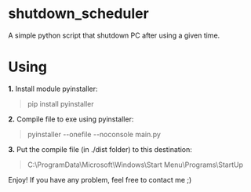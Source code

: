 # shutdown_scheduler
A simple python script that shutdown PC after using a given time.

# Using

**1.** Install module pyinstaller: 
>pip install pyinstaller

**2.** Compile file to exe using pyinstaller: 
>pyinstaller --onefile --noconsole main.py

**3.** Put the compile file (in ./dist folder) to this destination:
>C:\ProgramData\Microsoft\Windows\Start Menu\Programs\StartUp

Enjoy!
If you have any problem, feel free to contact me ;)
